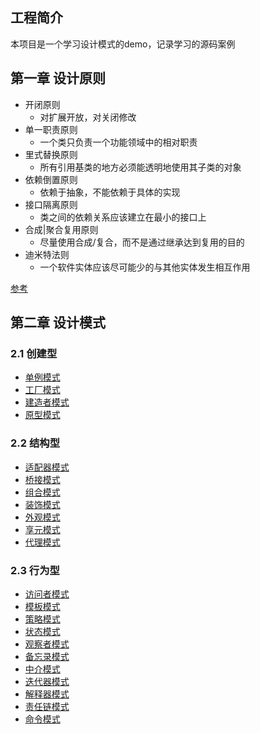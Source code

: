 ## 工程简介
本项目是一个学习设计模式的demo，记录学习的源码案例

## 第一章 设计原则
* 开闭原则
  * 对扩展开放，对关闭修改
* 单一职责原则
  * 一个类只负责一个功能领域中的相对职责 
* 里式替换原则
  * 所有引用基类的地方必须能透明地使用其子类的对象 
* 依赖倒置原则
  * 依赖于抽象，不能依赖于具体的实现
* 接口隔离原则
  * 类之间的依赖关系应该建立在最小的接口上 
* 合成|聚合复用原则
  * 尽量使用合成/复合，而不是通过继承达到复用的目的 
* 迪米特法则
  * 一个软件实体应该尽可能少的与其他实体发生相互作用

[参考](https://blog.csdn.net/Youth_lql/article/details/117884540)
## 第二章 设计模式
### 2.1 创建型
* [单例模式]()
* [工厂模式]()
* [建造者模式]()
* [原型模式]()
### 2.2 结构型
* [适配器模式]()
* [桥接模式]()
* [组合模式]()
* [装饰模式]()
* [外观模式]()
* [享元模式]()
* [代理模式]()
### 2.3 行为型
* [访问者模式]()
* [模板模式]()
* [策略模式]()
* [状态模式]()
* [观察者模式]()
* [备忘录模式]()
* [中介模式]()
* [迭代器模式]()
* [解释器模式]()
* [责任链模式]()
* [命令模式]()
